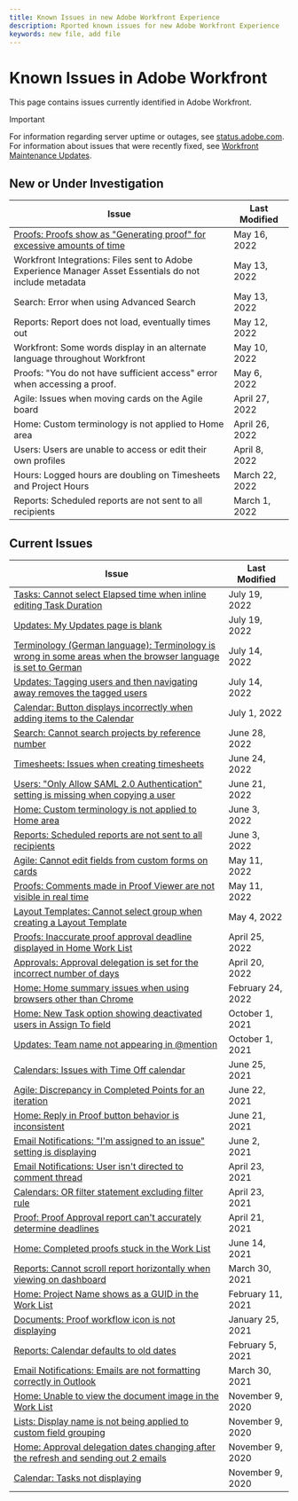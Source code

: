 ```yaml
---
title: Known Issues in new Adobe Workfront Experience
description: Rported known issues for new Adobe Workfront Experience
keywords: new file, add file
---
```


# Known Issues in Adobe Workfront

This page contains issues currently identified in Adobe Workfront.

>[!IMPORTANT]
>
>For information regarding server uptime or outages, see [status.adobe.com](https://status.adobe.com). For information about issues that were recently fixed, see [Workfront Maintenance Updates](../maintenance/current-updates.md).

## New or Under Investigation

| **Issue** | **Last Modified** |
|---|---|
| [Proofs: Proofs show as "Generating proof" for excessive amounts of time](known-issues-workfront-proof/resolved-issues-proof/generating-proof-for-excessive-amounts-of-time.md) | May 16, 2022 |
| Workfront Integrations: Files sent to Adobe Experience Manager Asset Essentials do not include metadata | May 13, 2022      |
| Search: Error when using Advanced Search                                                                | May 13, 2022      |
| Reports: Report does not load, eventually times out                                                     | May 12, 2022      |
| Workfront: Some words display in an alternate language throughout Workfront                             | May 10, 2022      |
| Proofs: "You do not have sufficient access" error when accessing a proof.                               | May 6, 2022       |
| Agile: Issues when moving cards on the Agile board                                                      | April 27, 2022    |
| Home: Custom terminology is not applied to Home area                                                    | April 26, 2022    |
| Users: Users are unable to access or edit their own profiles                                            | April 8, 2022     |
| Hours: Logged hours are doubling on Timesheets and Project Hours                                        | March 22, 2022    |
| Reports: Scheduled reports are not sent to all recipients                                               | March 1, 2022     |


## Current Issues

|                                             **Issue**                                              | **Last Modified** |
| -------------------------------------------------------------------------------------------------- | ----------------- |
| [Tasks: Cannot select Elapsed time when inline editing Task Duration](known-issues-workfront/wf-tasks-cannot-select-elapsed-time.md) | July 19, 2022 |
| [Updates: My Updates page is blank](known-issues-workfront/wf-updates-my-updates-blank.md) | July 19, 2022 |
| [Terminology (German language): Terminology is wrong in some areas when the browser language is set to German](known-issues-workfront/wf-terminology-in-german.md) | July 14, 2022 |
| [Updates: Tagging users and then navigating away removes the tagged users](known-issues-workfront/wf-updates-tag-users-navigate-away-untags.md) | July 14, 2022 |
| [Calendar: Button displays incorrectly when adding items to the Calendar](known-issues-workfront/wf-calendar-button-displays-incorrectly.md) | July 1, 2022 |
| [Search: Cannot search projects by reference number](known-issues-workfront/wf-search-cannot-search-proj-by-ref-number.md) | June 28, 2022 |
| [Timesheets: Issues when creating timesheets](known-issues-workfront/wf-timesheets-issues-creating-timesheets.md) | June 24, 2022 |
| [Users: "Only Allow SAML 2.0 Authentication" setting is missing when copying a user](known-issues-workfront/wf-users-only-allow-saml-setting-missing.md) | June 21, 2022 |
| [Home: Custom terminology is not applied to Home area](known-issues-workfront/wf-home-custom-term-not-applied-to-home.md) | June 3, 2022 |
| [Reports: Scheduled reports are not sent to all recipients](known-issues-workfront/wf-reports-scheduled-not-sent-to-all.md) | June 3, 2022 |
| [Agile: Cannot edit fields from custom forms on cards](known-issues-workfront/wf-agile-cannot-edit-fields-custom-cards.md)                                               | May 11, 2022      |
| [Proofs: Comments made in Proof Viewer are not visible in real time](known-issues-workfront-proof/comments-not-visible-in-real-time.md)                                 | May 11, 2022      |
| [Layout Templates: Cannot select group when creating a Layout Template](known-issues-workfront/wf-layout-templ-cannot-select-group.md)                              | May 4, 2022       |
| [Proofs: Inaccurate proof approval deadline displayed in Home Work List](known-issues-workfront-proof/inaccurate-proof-approval-deadline-displayed.md)                             | April 25, 2022    |
| [Approvals: Approval delegation is set for the incorrect number of days](known-issues-workfront/wf-approval-delegation-incorrect-number-of-days.md)                             | April 20, 2022    |
| [Home: Home summary issues when using browsers other than Chrome](known-issues-workfront/wf-home-summary-issues-when-not-using-chrome.md)                                    | February 24, 2022 |
| [Home: New Task option showing deactivated users in Assign To field](known-issues-workfront/wf-home-new-task-option-showing-deactivated-users.md)                                 | October 1, 2021   |
| [Updates: Team name not appearing in @mention](known-issues-workfront/wf-updates-team-name-not-in-mention.md)                                                       | October 1, 2021   |
| [Calendars: Issues with Time Off calendar](known-issues-workfront/wf-calendars-issue-time-off.md)                                                           | June 25, 2021     |
| [Agile: Discrepancy in Completed Points for an iteration](known-issues-workfront/agile-discrepancy-in-completed-points.md)                                            | June 22, 2021     |
| [Home: Reply in Proof button behavior is inconsistent](known-issues-workfront-proof/reply-in-proof-button-behavior-is-inconsistent.md)                                               | June 21, 2021     |
| [Email Notifications: "I'm assigned to an issue" setting is displaying](known-issues-workfront/wf-email-notif-im-assigned-to-issue-displaying.md)                              | June 2, 2021      |
| [Email Notifications: User isn't directed to comment thread](known-issues-workfront/wf-email-notif-user-not-directed-to-thread.md)                                       | April 23, 2021    |
| [Calendars: OR filter statement excluding filter rule](known-issues-workfront/wf-calendars-or-filter-statement.md)                                               | April 23, 2021    |
| [Proof: Proof Approval report can't accurately determine deadlines](known-issues-workfront-proof/proof-approval-report-cant-accurately-determine-deadlines.md)                                  | April 21, 2021    |
| [Home: Completed proofs stuck in the Work List](known-issues-workfront-proof/completed-proofs-stuck-in-the-work-list.md)                                                      | June 14, 2021     |
| [Reports: Cannot scroll report horizontally when viewing on dashboard](known-issues-workfront/wf-reports-cannot-scroll-horizontally.md)                              | March 30, 2021    |
| [Home: Project Name shows as a GUID in the Work List](known-issues-workfront/wf-home-project-name-shows-as-guid.md)                                                | February 11, 2021 |
| [Documents: Proof workflow icon is not displaying](known-issues-workfront-proof/proof-workflow-icon-is-not-displaying.md)                                                   | January 25, 2021  |
| [Reports: Calendar defaults to old dates](known-issues-workfront/wf-reports-caledar-defaults-to-old-dates.md)                                                            | February 5, 2021  |
| [Email Notifications: Emails are not formatting correctly in Outlook](known-issues-workfront/wf-email-notif-not-formatting-in-outlook.md)                                | March 30, 2021    |
| [Home: Unable to view the document image in the Work List](known-issues-workfront/wf-home-unable-to-view-document-image.md)                                           | November 9, 2020  |
| [Lists: Display name is not being applied to custom field grouping](known-issues-workfront/wf-lists-display-name-not-applied-to-grouping.md)                                | November 9, 2020  |
| [Home: Approval delegation dates changing after the refresh and sending out 2 emails](known-issues-workfront/wf-home-approval-delegation-dates-changing.md)                | November 9, 2020  |
| [Calendar: Tasks not displaying](known-issues-workfront/wf-calendar-tasks-not-displaying.md)                                                                     | November 9, 2020  |



<!--


-->